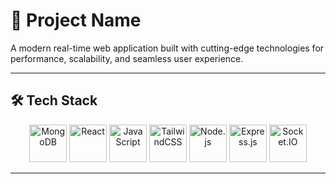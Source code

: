 # 🚀 Project Name

A modern real-time web application built with cutting-edge technologies for performance, scalability, and seamless user experience.

---

## 🛠️ Tech Stack

<div align="center">

<!-- MongoDB -->
<img src="https://cdn.jsdelivr.net/gh/devicons/devicon/icons/mongodb/mongodb-original.svg" width="60" height="60" alt="MongoDB" /> 

<!-- React -->
<img src="https://cdn.jsdelivr.net/gh/devicons/devicon/icons/react/react-original.svg" width="60" height="60" alt="React" />

<!-- JavaScript -->
<img src="https://cdn.jsdelivr.net/gh/devicons/devicon/icons/javascript/javascript-original.svg" width="60" height="60" alt="JavaScript" />

<!-- Tailwind -->
<img src="https://www.vectorlogo.zone/logos/tailwindcss/tailwindcss-icon.svg" width="60" height="60" alt="TailwindCSS" />

<!-- Node.js -->
<img src="https://cdn.jsdelivr.net/gh/devicons/devicon/icons/nodejs/nodejs-original.svg" width="60" height="60" alt="Node.js" />

<!-- Express.js -->
<img src="https://cdn.jsdelivr.net/gh/devicons/devicon/icons/express/express-original.svg" width="60" height="60" alt="Express.js" />

<!-- Socket.IO -->
<img src="https://cdn.worldvectorlogo.com/logos/socket-io.svg" width="60" height="60" alt="Socket.IO" />

</div>

---


